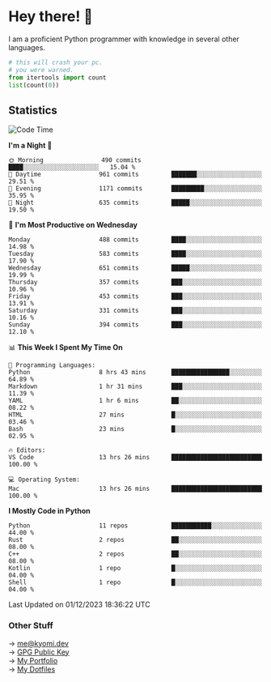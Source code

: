 # Hey there! 👋

I am a proficient Python programmer with knowledge in several other languages.

```py
# this will crash your pc.
# you were warned.
from itertools import count
list(count(0))
```

## Statistics
<!--START_SECTION:waka-->
![Code Time](http://img.shields.io/badge/Code%20Time-667%20hrs%2016%20mins-blue)

**I'm a Night 🦉** 

```text
🌞 Morning                490 commits         ████░░░░░░░░░░░░░░░░░░░░░   15.04 % 
🌆 Daytime                961 commits         ███████░░░░░░░░░░░░░░░░░░   29.51 % 
🌃 Evening                1171 commits        █████████░░░░░░░░░░░░░░░░   35.95 % 
🌙 Night                  635 commits         █████░░░░░░░░░░░░░░░░░░░░   19.50 % 
```
📅 **I'm Most Productive on Wednesday** 

```text
Monday                   488 commits         ████░░░░░░░░░░░░░░░░░░░░░   14.98 % 
Tuesday                  583 commits         ████░░░░░░░░░░░░░░░░░░░░░   17.90 % 
Wednesday                651 commits         █████░░░░░░░░░░░░░░░░░░░░   19.99 % 
Thursday                 357 commits         ███░░░░░░░░░░░░░░░░░░░░░░   10.96 % 
Friday                   453 commits         ███░░░░░░░░░░░░░░░░░░░░░░   13.91 % 
Saturday                 331 commits         ███░░░░░░░░░░░░░░░░░░░░░░   10.16 % 
Sunday                   394 commits         ███░░░░░░░░░░░░░░░░░░░░░░   12.10 % 
```


📊 **This Week I Spent My Time On** 

```text
💬 Programming Languages: 
Python                   8 hrs 43 mins       ████████████████░░░░░░░░░   64.89 % 
Markdown                 1 hr 31 mins        ███░░░░░░░░░░░░░░░░░░░░░░   11.39 % 
YAML                     1 hr 6 mins         ██░░░░░░░░░░░░░░░░░░░░░░░   08.22 % 
HTML                     27 mins             █░░░░░░░░░░░░░░░░░░░░░░░░   03.46 % 
Bash                     23 mins             █░░░░░░░░░░░░░░░░░░░░░░░░   02.95 % 

🔥 Editors: 
VS Code                  13 hrs 26 mins      █████████████████████████   100.00 % 

💻 Operating System: 
Mac                      13 hrs 26 mins      █████████████████████████   100.00 % 
```

**I Mostly Code in Python** 

```text
Python                   11 repos            ███████████░░░░░░░░░░░░░░   44.00 % 
Rust                     2 repos             ██░░░░░░░░░░░░░░░░░░░░░░░   08.00 % 
C++                      2 repos             ██░░░░░░░░░░░░░░░░░░░░░░░   08.00 % 
Kotlin                   1 repo              █░░░░░░░░░░░░░░░░░░░░░░░░   04.00 % 
Shell                    1 repo              █░░░░░░░░░░░░░░░░░░░░░░░░   04.00 % 
```




 Last Updated on 01/12/2023 18:36:22 UTC
<!--END_SECTION:waka-->

### Other Stuff

→ [me@kyomi.dev](mailto:me@kyomi.dev)\
→ [GPG Public Key](https://github.com/bitterteriyaki.gpg)\
→ [My Portfolio](https://kyomi.dev)\
→ [My Dotfiles](https://github.com/bitterteriyaki/dotfiles)
